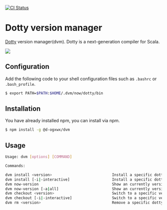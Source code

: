 [![CI Status](https://github.com/d-ogxwx/dvm/workflows/CI/badge.svg)](https://github.com/d-ogxwx/dvm/actions)

# Dotty version manager

<a href="https://dotty.epfl.ch/">Dotty</a> version manager(dvm). Dotty is a next-generation compiler for Scala.

<img src="demo.gif">

## Configuration

Add the following code to your shell configuration files such as `.bashrc` or `.bash_profile`. 

```bash
$ export PATH=$PATH:$HOME/.dvm/now/dotty/bin
```
## Installation 

You have already installed npm, you can install via npm.

```bash
$ npm install -g @d-ogxwx/dvm
```

## Usage

```bash
Usage: dvm [options] [COMMAND]

Commands:

dvm install <version>                           Install a specific dotty version. 
dvm install [-i|-interactive]                   Install a specific dotty version(interactive mode). 
dvm now-version                                 Show an currently version on dvm.
dvm now-version [-a|all]                        Show an currently version and all cached versions on dvm.
dvm checkout <version>                          Switch to a specific version cached on dvm.
dvm checkout [-i|-interactive]                  Switch to a specific version cached on dvm(interactive mode).
dvm rm <version>                                Remove a specific dotty version.

```




